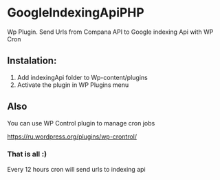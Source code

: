 # GoogleIndexingApiPHP
Wp Plugin. Send Urls from Compana API to Google indexing Api with WP Cron

## Instalation: 
1) Add indexingApi folder to Wp-content/plugins
2) Activate the plugin in WP Plugins menu

## Also 
You can use WP Control plugin to manage cron jobs 

https://ru.wordpress.org/plugins/wp-crontrol/

### That is all :) 
Every 12 hours cron will send urls to indexing api

